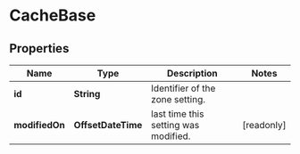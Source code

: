 

# CacheBase


## Properties

| Name | Type | Description | Notes |
|------------ | ------------- | ------------- | -------------|
|**id** | **String** | Identifier of the zone setting. |  |
|**modifiedOn** | **OffsetDateTime** | last time this setting was modified. |  [readonly] |



